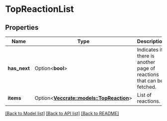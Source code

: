 # TopReactionList

## Properties

Name | Type | Description | Notes
------------ | ------------- | ------------- | -------------
**has_next** | Option<**bool**> | Indicates if there is another page of reactions that can be fetched. | [optional]
**items** | Option<[**Vec<crate::models::TopReaction>**](TopReaction.md)> | List of reactions. | [optional]

[[Back to Model list]](../README.md#documentation-for-models) [[Back to API list]](../README.md#documentation-for-api-endpoints) [[Back to README]](../README.md)


